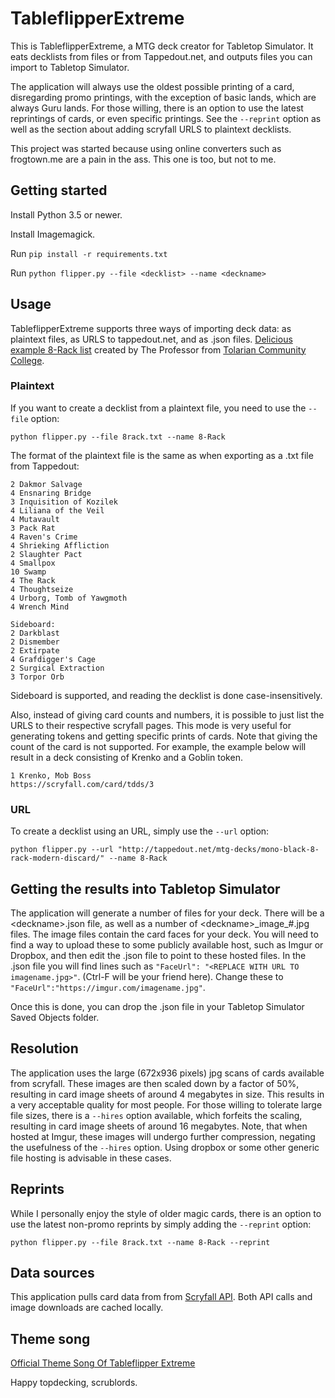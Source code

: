 # TableflipperExtreme
This is TableflipperExtreme, a MTG deck creator for Tabletop Simulator. It eats decklists from files or from Tappedout.net, and outputs files you can import to Tabletop Simulator.

The application will always use the oldest possible printing of a card, disregarding promo printings, with the exception of basic lands, which are always Guru lands. For those willing, there is an option to use the latest reprintings of cards, or even specific printings. See the `--reprint` option as well as the section about adding scryfall URLS to plaintext decklists.

This project was started because using online converters such as frogtown.me are a pain in the ass. This one is too, but not to me.

## Getting started

Install Python 3.5 or newer.

Install Imagemagick.

Run `pip install -r requirements.txt`

Run `python flipper.py --file <decklist> --name <deckname>`

## Usage

TableflipperExtreme supports three ways of importing deck data: as plaintext files, as URLS to tappedout.net, and as .json files. [Delicious example 8-Rack list](http://tappedout.net/mtg-decks/mono-black-8-rack-modern-discard/) created by The Professor from [Tolarian Community College](https://www.youtube.com/user/tolariancommunity).

### Plaintext

If you want to create a decklist from a plaintext file, you need to use the `--file` option:

    python flipper.py --file 8rack.txt --name 8-Rack

The format of the plaintext file is the same as when exporting as a .txt file from Tappedout:

    2 Dakmor Salvage
    4 Ensnaring Bridge
    3 Inquisition of Kozilek
    4 Liliana of the Veil
    4 Mutavault
    3 Pack Rat
    4 Raven's Crime
    4 Shrieking Affliction
    2 Slaughter Pact
    4 Smallpox
    10 Swamp
    4 The Rack
    4 Thoughtseize
    4 Urborg, Tomb of Yawgmoth
    4 Wrench Mind

    Sideboard:
    2 Darkblast
    2 Dismember
    2 Extirpate
    4 Grafdigger's Cage
    2 Surgical Extraction
    3 Torpor Orb

Sideboard is supported, and reading the decklist is done case-insensitively.

Also, instead of giving card counts and numbers, it is possible to just list the URLS to their respective scryfall pages. This mode is very useful for generating tokens and getting specific prints of cards. Note that giving the count of the card is not supported. For example, the example below will result in a deck consisting of Krenko and a Goblin token.

    1 Krenko, Mob Boss
    https://scryfall.com/card/tdds/3

### URL

To create a decklist using an URL, simply use the `--url` option:

    python flipper.py --url "http://tappedout.net/mtg-decks/mono-black-8-rack-modern-discard/" --name 8-Rack

## Getting the results into Tabletop Simulator

The application will generate a number of files for your deck. There will be a \<deckname\>.json file, as well as a number of \<deckname\>\_image\_#.jpg files. The image files contain the card faces for your deck. You will need to find a way to upload these to some publicly available host, such as Imgur or Dropbox, and then edit the .json file to point to these hosted files. In the .json file you will find lines such as `"FaceUrl": "<REPLACE WITH URL TO imagename.jpg>"`. (Ctrl-F will be your friend here). Change these to `"FaceUrl":"https://imgur.com/imagename.jpg"`.

Once this is done, you can drop the .json file in your Tabletop Simulator Saved Objects folder.

## Resolution

The application uses the large (672x936 pixels) jpg scans of cards available from scryfall. These images are then scaled down by a factor of 50%, resulting in card image sheets of around 4 megabytes in size. This results in a very acceptable quality for most people. For those willing to tolerate large file sizes, there is a `--hires` option available, which forfeits the scaling, resulting in card image sheets of around 16 megabytes. Note, that when hosted at Imgur, these images will undergo further compression, negating the usefulness of the `--hires` option. Using dropbox or some other generic file hosting is advisable in these cases.

## Reprints

While I personally enjoy the style of older magic cards, there is an option to use the latest non-promo reprints by simply adding the `--reprint` option:

    python flipper.py --file 8rack.txt --name 8-Rack --reprint

## Data sources

This application pulls card data from from [Scryfall API](https://scryfall.com/). Both API calls and image downloads are cached locally.

## Theme song

[Official Theme Song Of Tableflipper Extreme](https://www.youtube.com/watch?v=kQpaT9rhiog)

Happy topdecking, scrublords.
